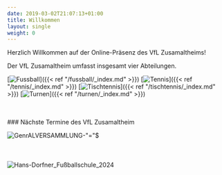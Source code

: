 ```yaml
---
date: 2019-03-02T21:07:13+01:00
title: Willkommen
layout: single
weight: 0
---
```


Herzlich Willkommen auf der Online-Präsenz des VfL Zusamaltheims!

Der VfL Zusamaltheim umfasst insgesamt vier Abteilungen.

[![Fussball](/images/icons/football.jpg)]({{< ref "/fussball/_index.md" >}})
[![Tennis](/images/icons/tennis.jpg)]({{< ref "/tennis/_index.md" >}})
[![Tischtennis](/images/icons/tabletennis.jpg)]({{< ref "/tischtennis/_index.md" >}})
[![Turnen](/images/icons/athletics.jpg)]({{< ref "/turnen/_index.md" >}})

<br>
<br>
### Nächste Termine des VfL Zusamaltheim

![GenrALVERSAMMLUNG-"="$](/images/generalversammlung2024.jpg)
<br>
<br>
<br>
<br>
![Hans-Dorfner_Fußballschule_2024](/images/fussballschule/fussballschule_24.jpeg)
